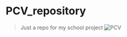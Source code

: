 # **PCV_repository**
> Just a repo for my school project
![PCV](https://user-images.githubusercontent.com/91356942/161989432-365734a6-2c34-4597-9162-a3c6293f55d6.png)
